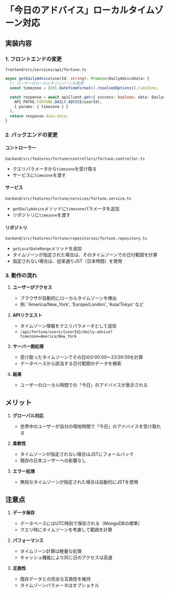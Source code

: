 # 「今日のアドバイス」ローカルタイムゾーン対応

## 実装内容

### 1. フロントエンドの変更
`frontend/src/services/api/fortune.ts`
```typescript
async getDailyAdvice(userId: string): Promise<DailyAdviceData> {
  // ユーザーのローカルタイムゾーンを取得
  const timezone = Intl.DateTimeFormat().resolvedOptions().timeZone;
  
  const response = await apiClient.get<{ success: boolean; data: DailyAdviceData }>(
    API_PATHS.FORTUNE.DAILY_ADVICE(userId),
    { params: { timezone } }
  );
  return response.data.data;
}
```

### 2. バックエンドの変更

#### コントローラー
`backend/src/features/fortune/controllers/fortune.controller.ts`
- クエリパラメータから`timezone`を受け取る
- サービスに`timezone`を渡す

#### サービス
`backend/src/features/fortune/services/fortune.service.ts`
- `getDailyAdvice`メソッドに`timezone`パラメータを追加
- リポジトリに`timezone`を渡す

#### リポジトリ
`backend/src/features/fortune/repositories/fortune.repository.ts`
- `getLocalDateRange`メソッドを追加
- タイムゾーンが指定された場合は、そのタイムゾーンでの日付範囲を計算
- 指定されない場合は、従来通りJST（日本時間）を使用

### 3. 動作の流れ

1. **ユーザーがアクセス**
   - ブラウザが自動的にローカルタイムゾーンを検出
   - 例: 'America/New_York', 'Europe/London', 'Asia/Tokyo' など

2. **APIリクエスト**
   - タイムゾーン情報をクエリパラメータとして送信
   - `/api/fortune/users/{userId}/daily-advice?timezone=America/New_York`

3. **サーバー側処理**
   - 受け取ったタイムゾーンでその日の0:00:00〜23:59:59を計算
   - データベースから該当する日付範囲のデータを検索

4. **結果**
   - ユーザーのローカル時間での「今日」のアドバイスが表示される

## メリット

1. **グローバル対応**
   - 世界中のユーザーが自分の現地時間で「今日」のアドバイスを受け取れる

2. **柔軟性**
   - タイムゾーンが指定されない場合はJSTにフォールバック
   - 既存の日本ユーザーへの影響なし

3. **エラー処理**
   - 無効なタイムゾーンが指定された場合は自動的にJSTを使用

## 注意点

1. **データ保存**
   - データベースにはUTC時刻で保存される（MongoDBの標準）
   - クエリ時にタイムゾーンを考慮して範囲を計算

2. **パフォーマンス**
   - タイムゾーン計算は軽量な処理
   - キャッシュ機能により同じ日のアクセスは高速

3. **互換性**
   - 既存データとの完全な互換性を維持
   - タイムゾーンパラメータはオプショナル